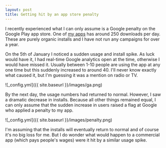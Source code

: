 ```yaml
---
layout: post
title: Getting hit by an app store penalty
---
```


I recently experienced what I can only assume is a Google penalty on the Google Play app store. One of [my apps](https://play.google.com/store/apps/details?id=de.casparwre.insult) has around 250 downloads per day. These are purely organic installs and I have not run any campaigns for over a year.

On the 5th of January I noticed a sudden usage and install spike. As luck would have it, I had real-time Google analytics open at the time, otherwise I would have missed it. Usually between 1-10 people are using the app at any one time but this suddenly increased to around 40. I'll never know exactly what caused it, but I'm guessing it was a mention on radio or TV.

![_config.yml]({{ site.baseurl }}/images/ga.png)

By the next day, the usage numbers had returned to normal. However, I saw a dramatic decrease in installs. Because all other things remained equal, I can only assume that the sudden increase in users raised a flag at Google who applied a penalty to my app.

![_config.yml]({{ site.baseurl }}/images/penalty.png)

I'm assuming that the installs will eventually return to normal and of course it's no big loss for me. But I do wonder what would happen to a commercial app (which pays people's wages) were it hit by a similar usage spike.
